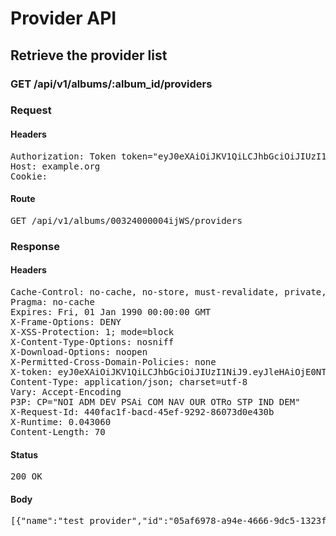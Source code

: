 # Provider API

## Retrieve the provider list

### GET /api/v1/albums/:album_id/providers
### Request

#### Headers

<pre>Authorization: Token token=&quot;eyJ0eXAiOiJKV1QiLCJhbGciOiJIUzI1NiJ9.eyJleHAiOjE0NTU1NTIxNzgsImFiaWxpdGllcyI6eyIwMDMyNDAwMDAwNGlqV1MiOnsiUHJvdmlkZXJzIjpbInRlc3QgcHJvdmlkZXIiXX19LCJ1c2VyX2lkIjoiZDUxNmJlYTUtZGU3Ni00MmU3LWIwYzAtNWY5Y2Q4YzA1NDM4In0.FwYdTGlvZL6xt2-M_QX-QJfLEtMJuHyd0PcQPW91V5A&quot;
Host: example.org
Cookie: </pre>

#### Route

<pre>GET /api/v1/albums/00324000004ijWS/providers</pre>

### Response

#### Headers

<pre>Cache-Control: no-cache, no-store, must-revalidate, private, max-age=0
Pragma: no-cache
Expires: Fri, 01 Jan 1990 00:00:00 GMT
X-Frame-Options: DENY
X-XSS-Protection: 1; mode=block
X-Content-Type-Options: nosniff
X-Download-Options: noopen
X-Permitted-Cross-Domain-Policies: none
X-token: eyJ0eXAiOiJKV1QiLCJhbGciOiJIUzI1NiJ9.eyJleHAiOjE0NTU1NTIxNzgsImFiaWxpdGllcyI6eyIwMDMyNDAwMDAwNGlqV1MiOnsiUHJvdmlkZXJzIjpbInRlc3QgcHJvdmlkZXIiXX19LCJ1c2VyX2lkIjoiZDUxNmJlYTUtZGU3Ni00MmU3LWIwYzAtNWY5Y2Q4YzA1NDM4In0.FwYdTGlvZL6xt2-M_QX-QJfLEtMJuHyd0PcQPW91V5A
Content-Type: application/json; charset=utf-8
Vary: Accept-Encoding
P3P: CP=&quot;NOI ADM DEV PSAi COM NAV OUR OTRo STP IND DEM&quot;
X-Request-Id: 440fac1f-bacd-45ef-9292-86073d0e430b
X-Runtime: 0.043060
Content-Length: 70</pre>

#### Status

<pre>200 OK</pre>

#### Body

<pre>[{"name":"test provider","id":"05af6978-a94e-4666-9dc5-1323ff1b776a"}]</pre>
